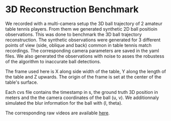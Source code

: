 # 3D Reconstruction Benchmark

We recorded with a multi-camera setup the 3D ball trajectory of 2 amateur table tennis players. From them we generated synthetic 2D ball positioin observations. This was done to benchmark the 3D ball trajectory reconstruction. The synthetic observations were generated for 3 different points of view (side, oblique and back) common in table tennis match recordings. The corresponding camera parameters are saved in the yaml files. We also generated the observations with noise to asses the robustess of the algorithm to inaccurate ball detections.

The frame used here is X along side width of the table, Y along the length of  the table and Z upwards. The origin of the frame is set at the center of the table's surface.

Each cvs file contains the timestamp in s, the ground truth 3D position in meters and the the camera coordinates of the ball (u, v). We additionnaly simulated the blur information for the ball with (l, theta).


The corresponding raw videos are available [here](https://cloud.cs.uni-tuebingen.de/index.php/s/SCKq85JZEmKoC6J).
